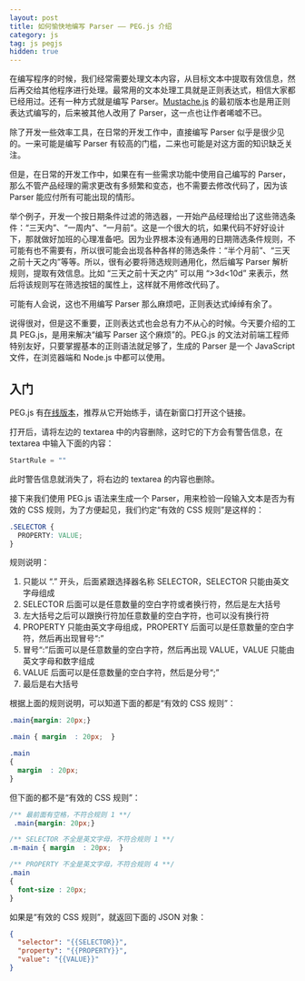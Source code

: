 ```yaml
---
layout: post
title: 如何愉快地编写 Parser —— PEG.js 介绍
category: js
tag: js pegjs
hidden: true
---
```

在编写程序的时候，我们经常需要处理文本内容，从目标文本中提取有效信息，然后再交给其他程序进行处理。最常用的文本处理工具就是正则表达式，相信大家都已经用过。还有一种方式就是编写 Parser。[Mustache.js](https://github.com/janl/mustache.js) 的最初版本也是用正则表达式编写的，后来被其他人改用了 Parser，这一点也让作者唏嘘不已。

除了开发一些效率工具，在日常的开发工作中，直接编写 Parser 似乎是很少见的。一来可能是编写 Parser 有较高的门槛，二来也可能是对这方面的知识缺乏关注。

但是，在日常的开发工作中，如果在有一些需求功能中使用自己编写的 Parser，那么不管产品经理的需求更改有多频繁和变态，也不需要去修改代码了，因为该 Parser 能应付所有可能出现的情形。

举个例子，开发一个按日期条件过滤的筛选器，一开始产品经理给出了这些筛选条件：“三天内”、“一周内”、“一月前”。这是一个很大的坑，如果代码不好好设计下，那就做好加班的心理准备吧。因为业界根本没有通用的日期筛选条件规则，不可能有也不需要有，所以很可能会出现各种各样的筛选条件：“半个月前”、“三天之前十天之内”等等。所以，很有必要将筛选规则通用化，然后编写 Parser 解析规则，提取有效信息。比如 “三天之前十天之内” 可以用 “>3d<10d” 来表示，然后将该规则写在筛选按钮的属性上，这样就不用修改代码了。

可能有人会说，这也不用编写 Parser 那么麻烦吧，正则表达式绰绰有余了。

说得很对，但是这不重要，正则表达式也会总有力不从心的时候。今天要介绍的工具 PEG.js，是用来解决“编写 Parser 这个麻烦”的。PEG.js 的文法对前端工程师特别友好，只要掌握基本的正则语法就足够了，生成的 Parser 是一个 JavaScript 文件，在浏览器端和 Node.js 中都可以使用。


## 入门

PEG.js 有[在线版本](http://pegjs.org/online)，推荐从它开始练手，请在新窗口打开这个链接。

打开后，请将左边的 textarea 中的内容删除，这时它的下方会有警告信息，在 textarea 中输入下面的内容：

```js
StartRule = ""
```

此时警告信息就消失了，将右边的 textarea 的内容也删除。

接下来我们使用 PEG.js 语法来生成一个 Parser，用来检验一段输入文本是否为有效的 CSS 规则，为了方便起见，我们约定“有效的 CSS 规则”是这样的：

```css
.SELECTOR {
  PROPERTY: VALUE;
}

```

规则说明：
1. 只能以 “.” 开头，后面紧跟选择器名称 SELECTOR，SELECTOR 只能由英文字母组成
2. SELECTOR 后面可以是任意数量的空白字符或者换行符，然后是左大括号
3. 左大括号之后可以跟换行符加任意数量的空白字符，也可以没有换行符
4. PROPERTY 只能由英文字母组成，PROPERTY 后面可以是任意数量的空白字符，然后再出现冒号“:”
5. 冒号“:”后面可以是任意数量的空白字符，然后再出现 VALUE，VALUE 只能由英文字母和数字组成
6. VALUE 后面可以是任意数量的空白字符，然后是分号“;”
7. 最后是右大括号

根据上面的规则说明，可以知道下面的都是“有效的 CSS 规则”：

```css
.main{margin: 20px;}

.main { margin  : 20px;  }

.main
{
  margin  : 20px;  
}
```

但下面的都不是“有效的 CSS 规则”：
```css
/** 最前面有空格，不符合规则 1 **/
 .main{margin: 20px;}

/** SELECTOR 不全是英文字母，不符合规则 1 **/
.m-main { margin  : 20px;  }

/** PROPERTY 不全是英文字母，不符合规则 4 **/
.main
{
  font-size : 20px;  
}
```

如果是“有效的 CSS 规则”，就返回下面的 JSON 对象：

```json
{
  "selector": "{{SELECTOR}}",
  "property": "{{PROPERTY}}",
  "value": "{{VALUE}}"
}
```
